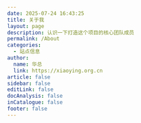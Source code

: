 ```yaml
---
date: 2025-07-24 16:43:25
title: 关于我
layout: page
description: 认识一下打造这个项目的核心团队成员
permalink: /About
categories:
  - 站点信息
author:
  name: 华总
  link: https://xiaoying.org.cn
article: false
sidebar: false
editLink: false
docAnalysis: false
inCatalogue: false
footer: false
---
```


<About/>
